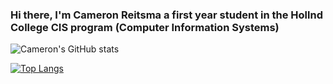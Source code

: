 ### Hi there, I'm Cameron Reitsma a first year student in the Hollnd College CIS program (Computer Information Systems)  

<!--
**Cdreitsma/Cdreitsma** is a ✨ _special_ ✨ repository because its `README.md` (this file) appears on your GitHub profile.

Here are some ideas to get you started:

- 🔭 I’m currently working on ...
- 🌱 I’m currently learning ...
- 👯 I’m looking to collaborate on ...
- 🤔 I’m looking for help with ...
- 💬 Ask me about ...
- 📫 How to reach me: ...
- 😄 Pronouns: ...
- ⚡ Fun fact: ...
-->

![Cameron's GitHub stats](https://github-readme-stats.vercel.app/api?username=Cdreitsma&show_icons=true&theme=transparent)

[![Top Langs](https://github-readme-stats.vercel.app/api/top-langs/?username=Cdreitsma)](https://github.com/anuraghazra/github-readme-stats)
